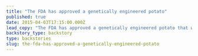 ```yaml
---
title: "The FDA has approved a genetically engineered potato"
published: true
date: 2015-04-03T17:15:00.000Z
lead_copy: "The FDA has approved a genetically engineered potato that won't bruise. Will it meet the same fate as the first GMO tomato, the Flvr Savr? "
backstory_type: backstory
type: backstories
slug: the-fda-has-approved-a-genetically-engineered-potato
---
```


